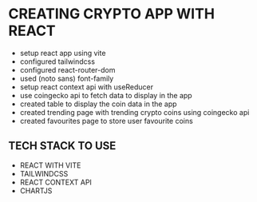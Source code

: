 # CREATING CRYPTO APP WITH REACT
- setup react app using vite
- configured tailwindcss
- configured react-router-dom
- used (noto sans) font-family 
- setup react context api with useReducer
- use coingecko api to fetch data to display in the app
- created table to display the coin data in the app
- created trending page with trending crypto coins using coingecko api
- created favourites page to store user favourite coins


## TECH STACK TO USE

- REACT WITH VITE
- TAILWINDCSS
- REACT CONTEXT API
- CHARTJS

